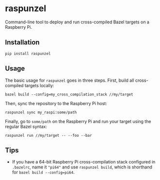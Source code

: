 # raspunzel

Command-line tool to deploy and run cross-compiled Bazel targets on a Raspberry Pi.

## Installation

```console
pip install raspunzel
```

## Usage

The basic usage for ``raspunzel`` goes in three steps. First, build all cross-compiled targets locally:

```console
bazel build --config=my_cross_compilation_stack //my/target
```

Then, sync the repository to the Raspberry Pi host:

```console
raspunzel sync my_raspi:some/path
```

Finally, go to ``some/path`` on the Raspberry Pi and run your target using the regular Bazel syntax:

```console
raspunzel run //my/target -- --foo --bar
```

## Tips

* If you have a 64-bit Raspberry Pi cross-compilation stack configured in ``.bazelrc``, name it ``"pi64"`` and use ``raspunzel build``, which is shorthand for ``bazel build --config=pi64``.
